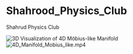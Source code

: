# Shahrood_Physics_Club
Shahrud Physics Club

![3D Visualization of 4D Möbius-like Manifold](https://github.com/AliBavarchee/Shahrood_Physics_Club/blob/main/4d-MM.gif)
![4D_Manifold_Mobius_like.mp4](https://youtu.be/4E5-tyNO_Jo?si=wBfuMd9VyaZehrJh)
